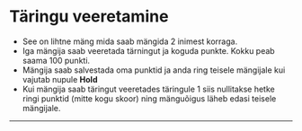 # Täringu veeretamine
* See on lihtne mäng mida saab mängida 2 inimest korraga.
* Iga mängija saab veeretada tärningut ja koguda punkte. Kokku peab saama 100 punkti.
* Mängija saab salvestada oma punktid ja anda ring teisele mängijale kui vajutab nupule **Hold**
* Kui mängija saab täringut veeretades täringule 1 siis nullitakse hetke ringi punktid (mitte kogu skoor) ning mänguõigus läheb edasi teisele mängijale.
________________________________
